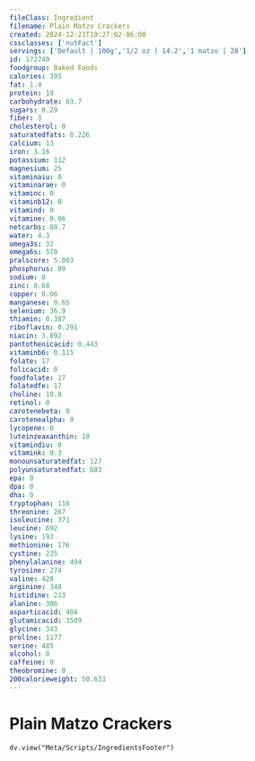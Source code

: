 ```yaml
---
fileClass: Ingredient
filename: Plain Matzo Crackers
created: 2024-12-21T19:27:02-06:00
cssclasses: ['nutFact']
servings: ['Default | 100g','1/2 oz | 14.2','1 matzo | 28']
id: 172740
foodgroup: Baked Foods
calories: 395
fat: 1.4
protein: 10
carbohydrate: 83.7
sugars: 0.29
fiber: 3
cholesterol: 0
saturatedfats: 0.226
calcium: 13
iron: 3.16
potassium: 112
magnesium: 25
vitaminaiu: 0
vitaminarae: 0
vitaminc: 0
vitaminb12: 0
vitamind: 0
vitamine: 0.06
netcarbs: 80.7
water: 4.3
omega3s: 32
omega6s: 570
pralscore: 5.003
phosphorus: 89
sodium: 0
zinc: 0.68
copper: 0.06
manganese: 0.65
selenium: 36.9
thiamin: 0.387
riboflavin: 0.291
niacin: 3.892
pantothenicacid: 0.443
vitaminb6: 0.115
folate: 17
folicacid: 0
foodfolate: 17
folatedfe: 17
choline: 10.8
retinol: 0
carotenebeta: 0
carotenealpha: 0
lycopene: 0
luteinzeaxanthin: 18
vitamindiu: 0
vitamink: 0.3
monounsaturatedfat: 127
polyunsaturatedfat: 603
epa: 0
dpa: 0
dha: 0
tryptophan: 116
threonine: 267
isoleucine: 371
leucine: 692
lysine: 193
methionine: 176
cystine: 225
phenylalanine: 494
tyrosine: 274
valine: 420
arginine: 348
histidine: 213
alanine: 306
asparticacid: 404
glutamicacid: 3509
glycine: 343
proline: 1177
serine: 485
alcohol: 0
caffeine: 0
theobromine: 0
200calorieweight: 50.633
---
```


# Plain Matzo Crackers

```dataviewjs
dv.view("Meta/Scripts/IngredientsFooter")
```